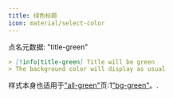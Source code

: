 ```yaml
---
title: 绿色标题
icon: material/select-color
---
```


点名元数据: "title-green"

```md
> [!info|title-green] Title will be green
> The background color will display as usual
```

样式本身也适用于["all-green"](../combined-styling/page-7.md)页:1["bg-green"](../bg-styling/page-7.md)。.